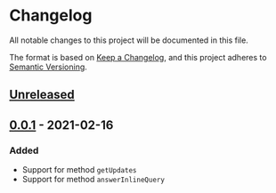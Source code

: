 # Changelog
All notable changes to this project will be documented in this file.

The format is based on [Keep a Changelog](https://keepachangelog.com/en/1.0.0/),
and this project adheres to [Semantic Versioning](https://semver.org/spec/v2.0.0.html).

## [Unreleased]

## [0.0.1] - 2021-02-16

### Added

- Support for method `getUpdates`
- Support for method `answerInlineQuery`

[Unreleased]: https://github.com/thiamsantos/telegramex/compare/v0.0.1...HEAD
[0.0.1]: https://github.com/thiamsantos/telegramex/releases/tag/v0.0.1
